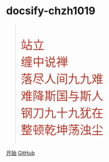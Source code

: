 # docsify-chzh1019

> <br/>
>
> <font color='#B13B2E' size=6>站立</font><br/><font color='#B13B2E' size=6>缠中说禅</font><br/><font color='#B13B2E' size=6>落尽人间九九难</font><br/><font color='#B13B2E' size=6>难降斯国与斯人</font><br/><font color='#B13B2E' size=6>钢刀九十九犹在</font><br/><font color='#B13B2E' size=6>整顿乾坤荡浊尘</font><br/><br/>

[开始](全部博文)
[GitHub](https://github.com/chzh1019/chzh1019.github.io)
